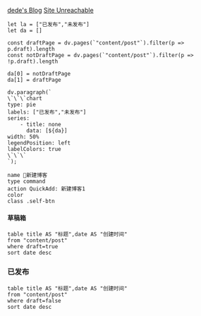 [dede's Blog](https://dedeblog-file2.vercel.app/)
[Site Unreachable](https://alice137037.github.io/dedeblog/)

 ```dataviewjs
 let la = ["已发布","未发布"]
 let da = []

 const draftPage = dv.pages(`"content/post"`).filter(p => p.draft).length
 const notDraftPage = dv.pages(`"content/post"`).filter(p => !p.draft).length

 da[0] = notDraftPage
 da[1] = draftPage

 dv.paragraph(`
 \`\`\`chart
 type: pie
 labels: ["已发布","未发布"]
 series:
     - title: none
       data: [${da}]
 width: 50%
 legendPosition: left
 labelColors: true
 \`\`\`
 `);
 ```


```button
name 🌱新建博客
type command
action QuickAdd: 新建博客1
color 
class .self-btn
```


#### 草稿箱
```dataview
table title AS "标题",date AS "创建时间"
from "content/post"
where draft=true
sort date desc
```

### 已发布
```dataview
table title AS "标题",date AS "创建时间"
from "content/post"
where draft=false
sort date desc
```

